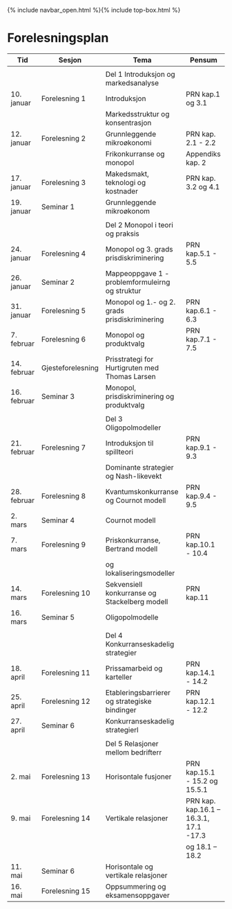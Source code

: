 {% include navbar_open.html %}{% include top-box.html %}

# Forelesningsplan  



| Tid        | Sesjon       | Tema                   | Pensum         |
|------------|--------------|------------------------|----------------|
|   |    |   |   |
|            |  |Del 1 Introduksjon og markedsanalyse|    |
|10. januar  |Forelesning 1 |Introduksjon            |PRN kap.1 og 3.1
|            |              |Markedsstruktur og konsentrasjon              
|12. januar  |Forelesning 2 |Grunnleggende mikroøkonomi|PRN kap. 2.1 - 2.2|
|            |              |Frikonkurranse og monopol|Appendiks kap. 2|
|17. januar |Forelesning 3|Makedsmakt, teknologi og kostnader|PRN kap. 3.2 og 4.1|    
|19. januar |Seminar 1|Grunnleggende mikroøkonom||   
|  |   |   |
|            |              |Del 2 Monopol i teori og praksis|    |
|24. januar  |Forelesning 4 |Monopol og 3. grads prisdiskriminering            |PRN kap.5.1 - 5.5|  
|26. januar  |Seminar 2 |Mappeoppgave 1 - problemformuleirng og struktur ||
|31. januar |Forelesning 5|Monopol og 1.- og 2. grads prisdiskriminering|PRN kap.6.1 - 6.3|    
|7. februar |Forelesning 6|Monopol og produktvalg|PRN kap.7.1 - 7.5|   
|14. februar |Gjesteforelesning |Prisstrategi for Hurtigruten med Thomas Larsen ||   
|16. februar |Seminar 3|Monopol, prisdiskriminering og produktvalg||   
|  |   |   |
|            |              |Del 3 Oligopolmodeller|    |
|21. februar|Forelesning 7 |Introduksjon til spillteori           |PRN kap.9.1 - 9.3|
|            |              |Dominante strategier og Nash-likevekt             
|28. februar  |Forelesning 8 |Kvantumskonkurranse og Cournot modell |PRN kap.9.4 - 9.5|
|2. mars |Seminar 4|Cournot modell||    
|7. mars |Forelesning 9|Priskonkurranse, Bertrand modell |PRN kap.10.1 - 10.4|   
|   |   |og lokaliseringsmodeller|
|14. mars |Forelesning 10 |Sekvensiell konkurranse og Stackelberg modell |PRN kap.11|   
|16. mars |Seminar 5|Oligopolmodelle|| 
|   |   |
|            |              |Del 4 Konkurranseskadelig strategier|    |
|18. april|Forelesning 11 |Prissamarbeid og karteller          |PRN kap.14.1 - 14.2|          
|25. april  |Forelesning 12 |Etableringsbarrierer og strategiske bindinger   |PRN kap.12.1 - 12.2|
|27. april |Seminar 6|Konkurranseskadelig strategierl||    
|   |   | 
|      |      |Del 5 Relasjoner mellom bedrifterr|    |
|2. mai|Forelesning 13 |Horisontale fusjoner          |PRN kap.15.1 - 15.2 og 15.5.1|          
|9. mai  |Forelesning 14 |Vertikale relasjoner   |PRN kap. kap.16.1 – 16.3.1, 17.1 -17.3 |
|       |      |        |og 18.1 – 18.2|
|11. mai |Seminar 6|Horisontale og vertikale relasjoner||    
|16. mai |Forelesning 15|Oppsummering og eksamensoppgaver ||   
